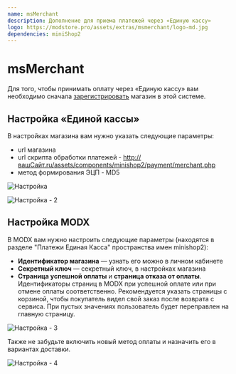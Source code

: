 ```yaml
---
name: msMerchant
description: Дополнение для приема платежей через «Единую кассу»
logo: https://modstore.pro/assets/extras/msmerchant/logo-md.jpg
dependencies: miniShop2
---
```


# msMerchant

Для того, чтобы принимать оплату через «Единую кассу» вам необходимо сначала [зарегистрировать](http://www.walletone.com/ru/merchant/) магазин в этой системе.

## Настройка «Единой кассы»

В настройках магазина вам нужно указать следующие параметры:

- url магазина
- url скрипта обработки платежей - <http://вашСайт.ru/assets/components/minishop2/payment/merchant.php>
- метод формирования ЭЦП - MD5

![Настройка](https://file.modx.pro/files/b/9/e/b9e48fff678a34edf5bdc979f8f5e96f.png)

![Настройка - 2](https://file.modx.pro/files/6/5/3/6534da24de0b37e9afe5490684bac371.png)

## Настройка MODX

В MODX вам нужно настроить следующие параметры (находятся в разделе "Платежи Единая Касса" пространства имен minishop2):

- **Идентификатор магазина** — узнать его можно в личном кабинете
- **Секретный ключ** — секретный ключ, в настройках магазина
- **Страница успешной оплаты** и **страница отказа от оплаты**. Идентификаторы страниц в MODX при успешной оплате или при отмене оплаты соответственно. Рекомендуется указать страницы с корзиной, чтобы покупатель видел свой заказ после возврата с сервиса. При пустых значениях пользователь будет переправлен на главную страницу.

![Настройка - 3](https://file.modx.pro/files/4/3/4/434ef8ca3d3615a9200afa767cf33771.png)

Также не забудьте включить новый метод оплаты и назначить его в вариантах доставки.

![Настройка - 4](https://file.modx.pro/files/b/d/7/bd7a363c1a93e8a7b36c0b3fc09b7c2c.png)
